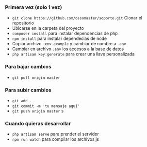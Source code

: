 ### Primera vez (solo 1 vez)

-   `git clone https://github.com/ossomaster/soporte.git` Clonar el repositorio
-   Ubicarse en la carpeta del proyecto
-   `composer install` para instalar dependencias de php
-   `npm install` para instalar dependecias de node
-   Copiar archivo `.env.example` y cambiar de nombre a `.env`
-   Cambiar en archivo `.env` los accesos a la base de datos
-   `php artisan key:generate` para crear una llave personalizada

### Para bajar cambios

-   `git pull origin master`

### Para subir cambios

-   `git add .`
-   `git commit -m 'tu mensaje aquí'`
-   `git push origin master`
s
### Cuando quieras desarrollar

-   `php artisan serve` para prender el servidor
-   `npm run watch` para compilar los archivos js

